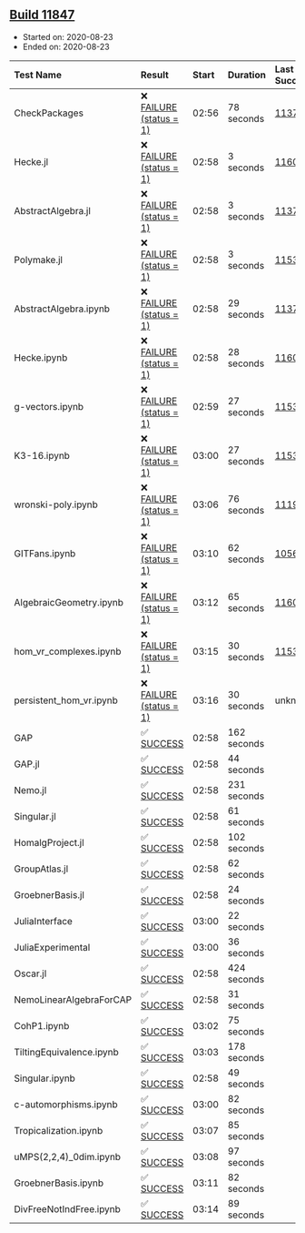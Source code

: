 ## [Build 11847](https://oscarci.mathematik.uni-kl.de/job/oscar/11847/)

* Started on: 2020-08-23
* Ended on: 2020-08-23

| Test Name    | Result | Start | Duration | Last Success | First Failure |
|:-------------|:-------|:------|:---------|:-------------|:--------------|
| CheckPackages | ❌ [FAILURE (status = 1)](https://oscarci.mathematik.uni-kl.de/job/oscar/11847/artifact/logs/build-11847/CheckPackages.log) | 02:56 | 78 seconds | [11376](https://oscarci.mathematik.uni-kl.de/job/oscar/11376/) | [11377](https://oscarci.mathematik.uni-kl.de/job/oscar/11377/) |
| Hecke.jl | ❌ [FAILURE (status = 1)](https://oscarci.mathematik.uni-kl.de/job/oscar/11847/artifact/logs/build-11847/Hecke.jl.log) | 02:58 | 3 seconds | [11602](https://oscarci.mathematik.uni-kl.de/job/oscar/11602/) | [11603](https://oscarci.mathematik.uni-kl.de/job/oscar/11603/) |
| AbstractAlgebra.jl | ❌ [FAILURE (status = 1)](https://oscarci.mathematik.uni-kl.de/job/oscar/11847/artifact/logs/build-11847/AbstractAlgebra.jl.log) | 02:58 | 3 seconds | [11376](https://oscarci.mathematik.uni-kl.de/job/oscar/11376/) | [11377](https://oscarci.mathematik.uni-kl.de/job/oscar/11377/) |
| Polymake.jl | ❌ [FAILURE (status = 1)](https://oscarci.mathematik.uni-kl.de/job/oscar/11847/artifact/logs/build-11847/Polymake.jl.log) | 02:58 | 3 seconds | [11532](https://oscarci.mathematik.uni-kl.de/job/oscar/11532/) | [11533](https://oscarci.mathematik.uni-kl.de/job/oscar/11533/) |
| AbstractAlgebra.ipynb | ❌ [FAILURE (status = 1)](https://oscarci.mathematik.uni-kl.de/job/oscar/11847/artifact/logs/build-11847/AbstractAlgebra.ipynb.log) | 02:58 | 29 seconds | [11376](https://oscarci.mathematik.uni-kl.de/job/oscar/11376/) | [11377](https://oscarci.mathematik.uni-kl.de/job/oscar/11377/) |
| Hecke.ipynb | ❌ [FAILURE (status = 1)](https://oscarci.mathematik.uni-kl.de/job/oscar/11847/artifact/logs/build-11847/Hecke.ipynb.log) | 02:58 | 28 seconds | [11602](https://oscarci.mathematik.uni-kl.de/job/oscar/11602/) | [11603](https://oscarci.mathematik.uni-kl.de/job/oscar/11603/) |
| g-vectors.ipynb | ❌ [FAILURE (status = 1)](https://oscarci.mathematik.uni-kl.de/job/oscar/11847/artifact/logs/build-11847/g-vectors.ipynb.log) | 02:59 | 27 seconds | [11532](https://oscarci.mathematik.uni-kl.de/job/oscar/11532/) | [11533](https://oscarci.mathematik.uni-kl.de/job/oscar/11533/) |
| K3-16.ipynb | ❌ [FAILURE (status = 1)](https://oscarci.mathematik.uni-kl.de/job/oscar/11847/artifact/logs/build-11847/K3-16.ipynb.log) | 03:00 | 27 seconds | [11532](https://oscarci.mathematik.uni-kl.de/job/oscar/11532/) | [11533](https://oscarci.mathematik.uni-kl.de/job/oscar/11533/) |
| wronski-poly.ipynb | ❌ [FAILURE (status = 1)](https://oscarci.mathematik.uni-kl.de/job/oscar/11847/artifact/logs/build-11847/wronski-poly.ipynb.log) | 03:06 | 76 seconds | [11192](https://oscarci.mathematik.uni-kl.de/job/oscar/11192/) | [11193](https://oscarci.mathematik.uni-kl.de/job/oscar/11193/) |
| GITFans.ipynb | ❌ [FAILURE (status = 1)](https://oscarci.mathematik.uni-kl.de/job/oscar/11847/artifact/logs/build-11847/GITFans.ipynb.log) | 03:10 | 62 seconds | [10566](https://oscarci.mathematik.uni-kl.de/job/oscar/10566/) | [10567](https://oscarci.mathematik.uni-kl.de/job/oscar/10567/) |
| AlgebraicGeometry.ipynb | ❌ [FAILURE (status = 1)](https://oscarci.mathematik.uni-kl.de/job/oscar/11847/artifact/logs/build-11847/AlgebraicGeometry.ipynb.log) | 03:12 | 65 seconds | [11602](https://oscarci.mathematik.uni-kl.de/job/oscar/11602/) | [11603](https://oscarci.mathematik.uni-kl.de/job/oscar/11603/) |
| hom_vr_complexes.ipynb | ❌ [FAILURE (status = 1)](https://oscarci.mathematik.uni-kl.de/job/oscar/11847/artifact/logs/build-11847/hom_vr_complexes.ipynb.log) | 03:15 | 30 seconds | [11532](https://oscarci.mathematik.uni-kl.de/job/oscar/11532/) | [11533](https://oscarci.mathematik.uni-kl.de/job/oscar/11533/) |
| persistent_hom_vr.ipynb | ❌ [FAILURE (status = 1)](https://oscarci.mathematik.uni-kl.de/job/oscar/11847/artifact/logs/build-11847/persistent_hom_vr.ipynb.log) | 03:16 | 30 seconds | unknown | unknown |
| GAP | ✅ [SUCCESS](https://oscarci.mathematik.uni-kl.de/job/oscar/11847/artifact/logs/build-11847/GAP.log) | 02:58 | 162 seconds |  |  |
| GAP.jl | ✅ [SUCCESS](https://oscarci.mathematik.uni-kl.de/job/oscar/11847/artifact/logs/build-11847/GAP.jl.log) | 02:58 | 44 seconds |  |  |
| Nemo.jl | ✅ [SUCCESS](https://oscarci.mathematik.uni-kl.de/job/oscar/11847/artifact/logs/build-11847/Nemo.jl.log) | 02:58 | 231 seconds |  |  |
| Singular.jl | ✅ [SUCCESS](https://oscarci.mathematik.uni-kl.de/job/oscar/11847/artifact/logs/build-11847/Singular.jl.log) | 02:58 | 61 seconds |  |  |
| HomalgProject.jl | ✅ [SUCCESS](https://oscarci.mathematik.uni-kl.de/job/oscar/11847/artifact/logs/build-11847/HomalgProject.jl.log) | 02:58 | 102 seconds |  |  |
| GroupAtlas.jl | ✅ [SUCCESS](https://oscarci.mathematik.uni-kl.de/job/oscar/11847/artifact/logs/build-11847/GroupAtlas.jl.log) | 02:58 | 62 seconds |  |  |
| GroebnerBasis.jl | ✅ [SUCCESS](https://oscarci.mathematik.uni-kl.de/job/oscar/11847/artifact/logs/build-11847/GroebnerBasis.jl.log) | 02:58 | 24 seconds |  |  |
| JuliaInterface | ✅ [SUCCESS](https://oscarci.mathematik.uni-kl.de/job/oscar/11847/artifact/logs/build-11847/JuliaInterface.log) | 03:00 | 22 seconds |  |  |
| JuliaExperimental | ✅ [SUCCESS](https://oscarci.mathematik.uni-kl.de/job/oscar/11847/artifact/logs/build-11847/JuliaExperimental.log) | 03:00 | 36 seconds |  |  |
| Oscar.jl | ✅ [SUCCESS](https://oscarci.mathematik.uni-kl.de/job/oscar/11847/artifact/logs/build-11847/Oscar.jl.log) | 02:58 | 424 seconds |  |  |
| NemoLinearAlgebraForCAP | ✅ [SUCCESS](https://oscarci.mathematik.uni-kl.de/job/oscar/11847/artifact/logs/build-11847/NemoLinearAlgebraForCAP.log) | 02:58 | 31 seconds |  |  |
| CohP1.ipynb | ✅ [SUCCESS](https://oscarci.mathematik.uni-kl.de/job/oscar/11847/artifact/logs/build-11847/CohP1.ipynb.log) | 03:02 | 75 seconds |  |  |
| TiltingEquivalence.ipynb | ✅ [SUCCESS](https://oscarci.mathematik.uni-kl.de/job/oscar/11847/artifact/logs/build-11847/TiltingEquivalence.ipynb.log) | 03:03 | 178 seconds |  |  |
| Singular.ipynb | ✅ [SUCCESS](https://oscarci.mathematik.uni-kl.de/job/oscar/11847/artifact/logs/build-11847/Singular.ipynb.log) | 02:58 | 49 seconds |  |  |
| c-automorphisms.ipynb | ✅ [SUCCESS](https://oscarci.mathematik.uni-kl.de/job/oscar/11847/artifact/logs/build-11847/c-automorphisms.ipynb.log) | 03:00 | 82 seconds |  |  |
| Tropicalization.ipynb | ✅ [SUCCESS](https://oscarci.mathematik.uni-kl.de/job/oscar/11847/artifact/logs/build-11847/Tropicalization.ipynb.log) | 03:07 | 85 seconds |  |  |
| uMPS(2,2,4)_0dim.ipynb | ✅ [SUCCESS](https://oscarci.mathematik.uni-kl.de/job/oscar/11847/artifact/logs/build-11847/uMPS-2-2-4-_0dim.ipynb.log) | 03:08 | 97 seconds |  |  |
| GroebnerBasis.ipynb | ✅ [SUCCESS](https://oscarci.mathematik.uni-kl.de/job/oscar/11847/artifact/logs/build-11847/GroebnerBasis.ipynb.log) | 03:11 | 82 seconds |  |  |
| DivFreeNotIndFree.ipynb | ✅ [SUCCESS](https://oscarci.mathematik.uni-kl.de/job/oscar/11847/artifact/logs/build-11847/DivFreeNotIndFree.ipynb.log) | 03:14 | 89 seconds |  |  |
